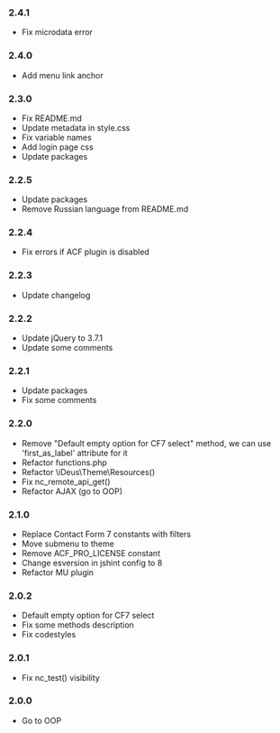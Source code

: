 ### 2.4.1
* Fix microdata error

### 2.4.0
* Add menu link anchor

### 2.3.0
* Fix README.md
* Update metadata in style.css
* Fix variable names
* Add login page css
* Update packages

### 2.2.5
* Update packages
* Remove Russian language from README.md

### 2.2.4
* Fix errors if ACF plugin is disabled

### 2.2.3
* Update changelog

### 2.2.2
* Update jQuery to 3.7.1
* Update some comments

### 2.2.1
* Update packages
* Fix some comments

### 2.2.0
* Remove "Default empty option for CF7 select" method, we can use 'first_as_label' attribute for it
* Refactor functions.php
* Refactor \iDeus\Theme\Resources()
* Fix nc_remote_api_get()
* Refactor AJAX (go to OOP)

### 2.1.0
* Replace Contact Form 7 constants with filters
* Move submenu to theme
* Remove ACF_PRO_LICENSE constant
* Change esversion in jshint config to 8
* Refactor MU plugin

### 2.0.2
* Default empty option for CF7 select
* Fix some methods description
* Fix codestyles

### 2.0.1
* Fix nc_test() visibility

### 2.0.0
* Go to OOP
